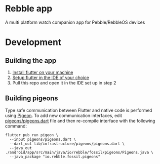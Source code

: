 # Rebble app

A multi platform watch companion app for Pebble/RebbleOS devices

# Development

## Building the app

1. [Install flutter on your machine](https://flutter.dev/docs/get-started/install)
2. [Setup flutter in the IDE of your choice](https://flutter.dev/docs/get-started/editor)
3. Pull this repo and open it in the IDE set up in step 2

## Building pigeons

Type safe communication between Flutter and native code is performed 
using [Pigeon](https://pub.dev/packages/pigeon). To add new communication interfaces, edit
[pigeons/pigeons.dart](pigeons/pigeons.dart) file and then re-compile interface
with the following command:

```
flutter pub run pigeon \
  --input pigeons/pigeons.dart \
  --dart_out lib/infrastructure/pigeons/pigeons.dart \
  --java_out ./android/app/src/main/java/io/rebble/fossil/pigeons/Pigeons.java \
  --java_package "io.rebble.fossil.pigeons"
```